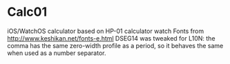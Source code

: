 # Calc01
iOS/WatchOS calculator based on HP-01 calculator watch
Fonts from http://www.keshikan.net/fonts-e.html
DSEG14 was tweaked for L10N: the comma has the same zero-width profile as a period, so it behaves the same when used as a number separator.
